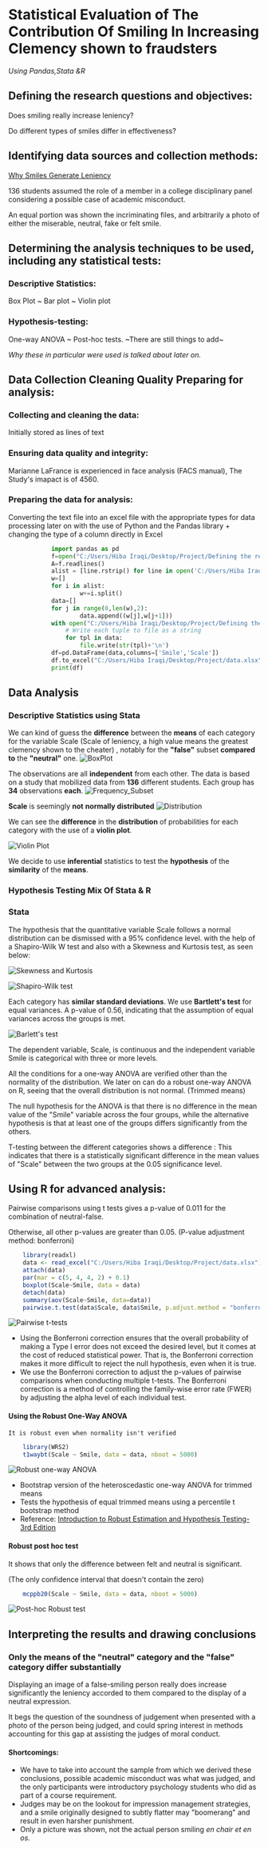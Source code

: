 # Statistical Evaluation of The Contribution Of Smiling In Increasing Clemency shown to fraudsters
*Using Pandas,Stata &R*
## Defining the research questions and objectives:
Does smiling really increase leniency?

Do different types of smiles differ in effectiveness?
## Identifying data sources and collection methods:
[Why Smiles Generate Leniency](https://journals.sagepub.com/doi/10.1177/0146167295213002)

136 students assumed the role of a member in a college disciplinary panel considering a possible case of academic misconduct.

An equal portion was shown the incriminating files, and arbitrarily a photo of either the miserable, neutral, fake or felt smile.

## Determining the analysis techniques to be used, including any statistical tests:

### Descriptive Statistics: 
Box Plot ~ Bar plot ~ Violin plot 

### Hypothesis-testing: 
One-way ANOVA ~ Post-hoc tests. ~There are still things to add~

*Why these in particular were used is talked about later on.*
## Data Collection Cleaning Quality Preparing for analysis:
### Collecting and cleaning the data:
Initially stored as lines of text
### Ensuring data quality and integrity:
Marianne LaFrance is experienced in face analysis (FACS manual), The Study's imapact is of 4560.
### Preparing the data for analysis:
Converting the text file into an excel file with the appropriate types for data processing later on  with the use of Python and the Pandas library + changing the type of a column directly in Excel
```python
			import pandas as pd
			f=open("C:/Users/Hiba Iraqi/Desktop/Project/Defining the research question and objectives/Sourires et clémence.txt",'r')
			A=f.readlines()
			alist = [line.rstrip() for line in open('C:/Users/Hiba Iraqi/Desktop/Project/Defining the research question and objectives/Sourires et clémence.txt')]
			w=[]
			for i in alist:
    				w+=i.split()
			data=[]
			for j in range(0,len(w),2):
    				data.append((w[j],w[j+1]))
			with open("C:/Users/Hiba Iraqi/Desktop/Project/Defining the research question and objectives/output.txt", 'w') as file:
    			# Write each tuple to file as a string
    			for tpl in data:
        			file.write(str(tpl)+'\n')
			df=pd.DataFrame(data,columns=['Smile','Scale'])
			df.to_excel("C:/Users/Hiba Iraqi/Desktop/Project/data.xlsx",index=False)
			print(df)
```
			
## Data Analysis
### Descriptive Statistics using Stata
We can kind of guess the **difference** between the **means** of each category for the variable Scale (Scale of leniency, a high value means the greatest clemency shown to the cheater) , notably for the **"false"** subset **compared** **to** the **"neutral"** one.
![BoxPlot](https://i.imgur.com/8BjwqVI.png) 

The observations are all **independent** from each other. The data is based on a study that mobilized data from **136** different students. Each group has **34** observations **each**.
![Frequency_Subset](https://i.imgur.com/hEQLQ57.png)

**Scale** is seemingly **not** **normally distributed**
![Distribution](https://i.imgur.com/VHdc6aE.png)

We can see the **difference** in the **distribution** of probabilities for each category with the use of a **violin plot**. 

![Violin Plot](https://i.imgur.com/ZCQAFtv.png)

We decide to use **inferential** statistics to test the **hypothesis** of the **similarity** of the **means**.
### Hypothesis Testing Mix Of Stata & R
### Stata 
The hypothesis that the quantitative variable Scale follows a normal distribution can be dismissed with a 95% confidence level. with the help of a Shapiro-Wilk W test and also  with a Skewness and Kurtosis test, as seen below:

![Skewness and Kurtosis](https://i.imgur.com/UTjm5GU.png)

![Shapiro-Wilk test](https://i.imgur.com/fkWnpoX.png)

Each category has **similar standard deviations**. We use **Bartlett's test** for equal variances. A p-value of  0.56, indicating that the assumption of equal variances across the groups is met. 

![Barlett's test](https://i.imgur.com/RB05khg.png)

The dependent variable, Scale, is continuous and the independent variable Smile  is categorical with three or more levels. 

All the conditions for a one-way ANOVA are verified other than the normality of the distribution. We later on can do a robust one-way ANOVA on R, seeing that the overall distribution is not normal. (Trimmed means)

The null hypothesis for the ANOVA is that there is no difference in the mean value of the "Smile" variable across the four groups, while the alternative hypothesis is that at least one of the groups differs significantly from the others.

T-testing between the different categories shows a difference : This indicates that there is a statistically significant difference in  the mean values of "Scale" between the two groups at the 0.05  significance level. 

## Using R for advanced analysis:
Pairwise comparisons using t tests gives a p-value of 0.011 for the combination of  neutral-false.

Otherwise, all other p-values are greater than 0.05. (P-value adjustment method: bonferroni)
``` R
    library(readxl)
    data <- read_excel("C:/Users/Hiba Iraqi/Desktop/Project/data.xlsx")
    attach(data)
    par(mar = c(5, 4, 4, 2) + 0.1)
    boxplot(Scale~Smile, data = data)
    detach(data)
    summary(aov(Scale~Smile, data=data))
    pairwise.t.test(data$Scale, data$Smile, p.adjust.method = "bonferroni") 
``` 
![Pairwise t-tests](https://i.imgur.com/UulhuEm.png)

- Using the Bonferroni correction ensures that the overall probability of  making a Type I error does not exceed the desired level, but it comes at  the cost of reduced statistical power. That is, the Bonferroni  correction makes it more difficult to reject the null hypothesis, even  when it is true.  
- We use the Bonferroni correction to adjust the p-values of pairwise  comparisons when conducting multiple t-tests. The Bonferroni correction  is a method of controlling the family-wise error rate (FWER) by  adjusting the alpha level of each individual test.  
#### Using the Robust One-Way ANOVA  
    It is robust even when normality isn't verified
    
``` R
    library(WRS2)
    t1waybt(Scale ~ Smile, data = data, nboot = 5000)
```
![Robust one-way ANOVA](https://i.imgur.com/jv3bz6S.png)
- Bootstrap version of the heteroscedastic one-way ANOVA for trimmed means   
- Tests the hypothesis of equal trimmed means using a percentile t bootstrap method  
- Reference: [Introduction to Robust Estimation and Hypothesis Testing-3rd Edition](https://www.elsevier.com/books/introduction-to-robust-estimation-and-hypothesis-testing/wilcox/978-0-12-386983-8)
#### Robust post hoc test
It shows that only the difference between felt and neutral is significant. 

(The only confidence interval that doesn't contain the zero)
``` R
    mcppb20(Scale ~ Smile, data = data, nboot = 5000)
```
![Post-hoc Robust test](https://i.imgur.com/1ydRZ12.png)

## Interpreting the results and drawing conclusions

### Only the means of the "neutral" category and the "false" category differ substantially
Displaying an image of a false-smiling person really does increase significantly the leniency accorded to them compared to the display of a neutral expression. 

It begs the question of the soundness of judgement when presented with a photo of the person being judged, and could spring interest in methods accounting for this gap at assisting the judges of moral conduct.

#### Shortcomings:
- We have to take into account the sample from which we derived these conclusions, possible academic misconduct was what was judged, and the only participants were  introductory psychology students who did as part of a course requirement.
- Judges may be on the lookout for impression management strategies, and a smile originally designed to subtly flatter may "boomerang" and result in even harsher punishment.
- Only a picture was shown, not the actual person smiling  *en chair et en os*.
